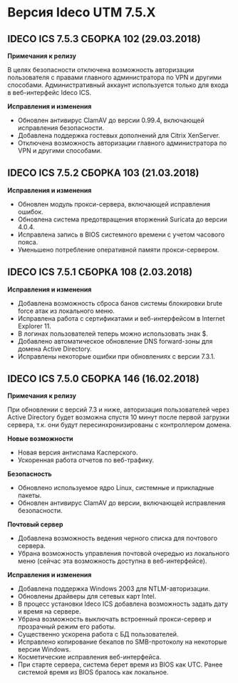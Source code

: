 # Версия Ideco UTM 7.5.Х

## **IDECO ICS 7.5.3 СБОРКА 102 \(29.03.2018\)**

**Примечания к релизу**  
  
В целях безопасности отключена возможность авторизации пользователя с правами главного администратора по VPN и другими способами. Административный аккаунт используется только для входа в веб-интерфейс Ideco ICS.  
  
**Исправления и изменения**

* Обновлен антивирус ClamAV до версии 0.99.4, включающей исправления безопасности.
* Добавлена поддержка гостевых дополнений для Citrix XenServer.
* Отключена возможность авторизации главного администратора по VPN и другими способами.

## **IDECO ICS 7.5.2 СБОРКА 103 \(21.03.2018\)**

**Исправления и изменения**

* Обновлен модуль прокси-сервера, включающей исправления ошибок.
* Обновлена система предотвращения вторжений Suricata до версии 4.0.4.
* Исправлена запись в BIOS системного времени с учетом часового пояса.
* Уменьшено потребление оперативной памяти прокси-сервером.

## **IDECO ICS 7.5.1 СБОРКА 108 \(2.03.2018\)**

**Исправления и изменения**

* Добавлена возможность сброса банов системы блокировки brute force атак из локального меню.
* Исправлена работа с сертификатами и веб-интерфейсом в Internet Explorer 11.
* В логинах пользователей теперь можно использовать знак $.
* Добавлено автоматическое обновление DNS forward-зоны для домена Active Directory.
* Исправлены некоторые ошибки при обновлениях с версии 7.3.1.

## **IDECO ICS 7.5.0 СБОРКА 146 \(16.02.2018\)**

**Примечания к релизу**  
  
При обновлении с версий 7.3 и ниже, авторизация пользователей через Active Directory будет возможна спустя 10 минут после первой загрузки сервера, т.к. они будут пересинхронизированы с контроллером домена.  
  
**Новые возможности**

* Новая версия антиспама Касперского.
* Ускоренная работа отчетов по веб-трафику.

**Безопасность**

* Обновлено используемое ядро Linux, системные и прикладные пакеты.
* Обновлен антивирус ClamAV до версии, включающей исправления безопасности.

**Почтовый сервер**

* Добавлена возможность ведения черного списка для почтового сервера.
* Убрана возможность управления почтовой очередью из локального меню \(сейчас эта возможность доступна в веб-интерфейсе\).

**Исправления и изменения**

* Добавлена поддержка Windows 2003 для NTLM-авторизации.
* Обновлены драйверы для сетевых карт Intel.
* В процесс установки Ideco ICS добавлена возможность задать дату и время на сервере.
* Убрана возможность выключать встроенный прокси-сервер и прозрачный режим его работы.
* Существенно ускорена работа с БД пользователей.
* Исправлено копирование бекапов по SMB-протоколу на некоторые версии Windows.
* Косметические исправления веб-интерфейса.
* При старте сервера, система берет время из BIOS как UTC. Ранее системой время из BIOS бралось как локальное.

